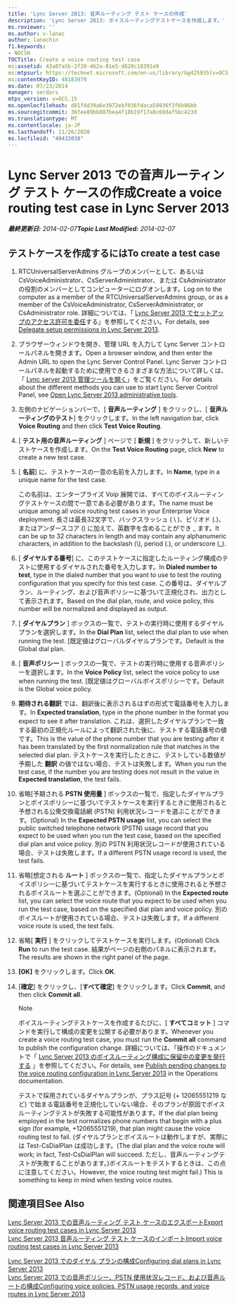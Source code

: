 ```yaml
---
title: 'Lync Server 2013: 音声ルーティング テスト ケースの作成'
description: 'Lync Server 2013: ボイスルーティングテストケースを作成します。'
ms.reviewer: ''
ms.author: v-lanac
author: lanachin
f1.keywords:
- NOCSH
TOCTitle: Create a voice routing test case
ms:assetid: 43a07a5b-2f20-462a-81e5-d628c18391e0
ms:mtpsurl: https://technet.microsoft.com/en-us/library/Gg425935(v=OCS.15)
ms:contentKeyID: 48183979
ms.date: 07/23/2014
manager: serdars
mtps_version: v=OCS.15
ms.openlocfilehash: d81f4d39a6e3972ebf036fdaca59936f3f6b86bb
ms.sourcegitcommit: 36fee89bb887bea4f18b19f17a8c69daf5bc423d
ms.translationtype: MT
ms.contentlocale: ja-JP
ms.lasthandoff: 11/26/2020
ms.locfileid: "49432038"
---
```

# <a name="create-a-voice-routing-test-case-in-lync-server-2013"></a><span data-ttu-id="48f81-103">Lync Server 2013 での音声ルーティング テスト ケースの作成</span><span class="sxs-lookup"><span data-stu-id="48f81-103">Create a voice routing test case in Lync Server 2013</span></span>

<div data-xmlns="http://www.w3.org/1999/xhtml">

<div class="topic" data-xmlns="http://www.w3.org/1999/xhtml" data-msxsl="urn:schemas-microsoft-com:xslt" data-cs="https://msdn.microsoft.com/">

<div data-asp="https://msdn2.microsoft.com/asp">



</div>

<div id="mainSection">

<div id="mainBody"><span data-ttu-id="48f81-104">

<span> </span></span><span class="sxs-lookup"><span data-stu-id="48f81-104">

<span> </span></span></span>

<span data-ttu-id="48f81-105">_**最終更新日:** 2014-02-07_</span><span class="sxs-lookup"><span data-stu-id="48f81-105">_**Topic Last Modified:** 2014-02-07_</span></span>

<div>

## <a name="to-create-a-test-case"></a><span data-ttu-id="48f81-106">テストケースを作成するには</span><span class="sxs-lookup"><span data-stu-id="48f81-106">To create a test case</span></span>

1.  <span data-ttu-id="48f81-107">RTCUniversalServerAdmins グループのメンバーとして、あるいは CsVoiceAdministrator、CsServerAdministrator、または CsAdministrator の役割のメンバーとしてコンピューターにログオンします。</span><span class="sxs-lookup"><span data-stu-id="48f81-107">Log on to the computer as a member of the RTCUniversalServerAdmins group, or as a member of the CsVoiceAdministrator, CsServerAdministrator, or CsAdministrator role.</span></span> <span data-ttu-id="48f81-108">詳細については、「 [Lync Server 2013 でセットアップのアクセス許可を委任](lync-server-2013-delegate-setup-permissions.md)する」を参照してください。</span><span class="sxs-lookup"><span data-stu-id="48f81-108">For details, see [Delegate setup permissions in Lync Server 2013](lync-server-2013-delegate-setup-permissions.md).</span></span>

2.  <span data-ttu-id="48f81-109">ブラウザーウィンドウを開き、管理 URL を入力して Lync Server コントロールパネルを開きます。</span><span class="sxs-lookup"><span data-stu-id="48f81-109">Open a browser window, and then enter the Admin URL to open the Lync Server Control Panel.</span></span> <span data-ttu-id="48f81-110">Lync Server コントロールパネルを起動するために使用できるさまざまな方法について詳しくは、「 [Lync server 2013 管理ツールを開く](lync-server-2013-open-lync-server-administrative-tools.md)」をご覧ください。</span><span class="sxs-lookup"><span data-stu-id="48f81-110">For details about the different methods you can use to start Lync Server Control Panel, see [Open Lync Server 2013 administrative tools](lync-server-2013-open-lync-server-administrative-tools.md).</span></span>

3.  <span data-ttu-id="48f81-111">左側のナビゲーションバーで、[ **音声ルーティング** ] をクリックし、[ **音声ルーティングのテスト**] をクリックします。</span><span class="sxs-lookup"><span data-stu-id="48f81-111">In the left navigation bar, click **Voice Routing** and then click **Test Voice Routing**.</span></span>

4.  <span data-ttu-id="48f81-112">[ **テスト用の音声ルーティング** ] ページで [ **新規** ] をクリックして、新しいテストケースを作成します。</span><span class="sxs-lookup"><span data-stu-id="48f81-112">On the **Test Voice Routing** page, click **New** to create a new test case.</span></span>

5.  <span data-ttu-id="48f81-113">[ **名前**] に、テストケースの一意の名前を入力します。</span><span class="sxs-lookup"><span data-stu-id="48f81-113">In **Name**, type in a unique name for the test case.</span></span>
    
    <span data-ttu-id="48f81-114">この名前は、エンタープライズ Voip 展開では、すべてのボイスルーティングテストケースの間で一意である必要があります。</span><span class="sxs-lookup"><span data-stu-id="48f81-114">The name must be unique among all voice routing test cases in your Enterprise Voice deployment.</span></span> <span data-ttu-id="48f81-115">長さは最長32文字で、バックスラッシュ ( \\ )、ピリオド (.)、またはアンダースコア () に加えて、英数字を含めることができ \_ ます。</span><span class="sxs-lookup"><span data-stu-id="48f81-115">It can be up to 32 characters in length and may contain any alphanumeric characters, in addition to the backslash (\\), period (.), or underscore (\_).</span></span>

6.  <span data-ttu-id="48f81-116">[ **ダイヤルする番号**] に、このテストケースに指定したルーティング構成のテストに使用するダイヤルされた番号を入力します。</span><span class="sxs-lookup"><span data-stu-id="48f81-116">In **Dialed number to test**, type in the dialed number that you want to use to test the routing configuration that you specify for this test case.</span></span> <span data-ttu-id="48f81-117">この番号は、ダイヤルプラン、ルーティング、および音声ポリシーに基づいて正規化され、出力として表示されます。</span><span class="sxs-lookup"><span data-stu-id="48f81-117">Based on the dial plan, route, and voice policy, this number will be normalized and displayed as output.</span></span>

7.  <span data-ttu-id="48f81-118">[ **ダイヤルプラン** ] ボックスの一覧で、テストの実行時に使用するダイヤルプランを選択します。</span><span class="sxs-lookup"><span data-stu-id="48f81-118">In the **Dial Plan** list, select the dial plan to use when running the test.</span></span> <span data-ttu-id="48f81-119">[既定値はグローバルダイヤルプランです。</span><span class="sxs-lookup"><span data-stu-id="48f81-119">Default is the Global dial plan.</span></span>

8.  <span data-ttu-id="48f81-120">[ **音声ポリシー** ] ボックスの一覧で、テストの実行時に使用する音声ポリシーを選択します。</span><span class="sxs-lookup"><span data-stu-id="48f81-120">In the **Voice Policy** list, select the voice policy to use when running the test.</span></span> <span data-ttu-id="48f81-121">[既定値はグローバルボイスポリシーです。</span><span class="sxs-lookup"><span data-stu-id="48f81-121">Default is the Global voice policy.</span></span>

9.  <span data-ttu-id="48f81-122">**期待される翻訳** では、翻訳後に表示されるはずの形式で電話番号を入力します。</span><span class="sxs-lookup"><span data-stu-id="48f81-122">In **Expected translation**, type in the phone number in the format you expect to see it after translation.</span></span> <span data-ttu-id="48f81-123">これは、選択したダイヤルプランで一致する最初の正規化ルールによって翻訳された後に、テストする電話番号の値です。</span><span class="sxs-lookup"><span data-stu-id="48f81-123">This is the value of the phone number that you are testing after it has been translated by the first normalization rule that matches in the selected dial plan.</span></span> <span data-ttu-id="48f81-124">テストケースを実行したときに、テストしている数値が予期した **翻訳** の値ではない場合、テストは失敗します。</span><span class="sxs-lookup"><span data-stu-id="48f81-124">When you run the test case, if the number you are testing does not result in the value in **Expected translation**, the test fails.</span></span>

10. <span data-ttu-id="48f81-125">省略[予期される **PSTN 使用量** ] ボックスの一覧で、指定したダイヤルプランとボイスポリシーに基づいてテストケースを実行するときに使用されると予想される公衆交換電話網 (PSTN) 利用状況レコードを選ぶことができます。</span><span class="sxs-lookup"><span data-stu-id="48f81-125">(Optional) In the **Expected PSTN usage** list, you can select the public switched telephone network (PSTN) usage record that you expect to be used when you run the test case, based on the specified dial plan and voice policy.</span></span> <span data-ttu-id="48f81-126">別の PSTN 利用状況レコードが使用されている場合、テストは失敗します。</span><span class="sxs-lookup"><span data-stu-id="48f81-126">If a different PSTN usage record is used, the test fails.</span></span>

11. <span data-ttu-id="48f81-127">省略[想定される **ルート** ] ボックスの一覧で、指定したダイヤルプランとボイスポリシーに基づいてテストケースを実行するときに使用されると予想されるボイスルートを選ぶことができます。</span><span class="sxs-lookup"><span data-stu-id="48f81-127">(Optional) In the **Expected route** list, you can select the voice route that you expect to be used when you run the test case, based on the specified dial plan and voice policy.</span></span> <span data-ttu-id="48f81-128">別のボイスルートが使用されている場合、テストは失敗します。</span><span class="sxs-lookup"><span data-stu-id="48f81-128">If a different voice route is used, the test fails.</span></span>

12. <span data-ttu-id="48f81-129">省略[ **実行** ] をクリックしてテストケースを実行します。</span><span class="sxs-lookup"><span data-stu-id="48f81-129">(Optional) Click **Run** to run the test case.</span></span> <span data-ttu-id="48f81-130">結果がページの右側のパネルに表示されます。</span><span class="sxs-lookup"><span data-stu-id="48f81-130">The results are shown in the right panel of the page.</span></span>

13. <span data-ttu-id="48f81-131">**[OK]** をクリックします。</span><span class="sxs-lookup"><span data-stu-id="48f81-131">Click **OK**.</span></span>

14. <span data-ttu-id="48f81-132">[**確定**] をクリックし、[**すべて確定**] をクリックします。</span><span class="sxs-lookup"><span data-stu-id="48f81-132">Click **Commit**, and then click **Commit all**.</span></span>
    
    <div>
    

    > [!NOTE]  
    > <span data-ttu-id="48f81-133">ボイスルーティングテストケースを作成するたびに、[ <STRONG>すべてコミット</STRONG> ] コマンドを実行して構成の変更を公開する必要があります。</span><span class="sxs-lookup"><span data-stu-id="48f81-133">Whenever you create a voice routing test case, you must run the <STRONG>Commit all</STRONG> command to publish the configuration change.</span></span> <span data-ttu-id="48f81-134">詳細については、「操作のドキュメントで「 <A href="lync-server-2013-publish-pending-changes-to-the-voice-routing-configuration.md">Lync Server 2013 のボイスルーティング構成に保留中の変更を発行する</A> 」を参照してください。</span><span class="sxs-lookup"><span data-stu-id="48f81-134">For details, see <A href="lync-server-2013-publish-pending-changes-to-the-voice-routing-configuration.md">Publish pending changes to the voice routing configuration in Lync Server 2013</A> in the Operations documentation.</span></span>

    
    </div>
    
    <span data-ttu-id="48f81-135">テストで採用されているダイヤルプランが、プラス記号 (+ 12065551219 など) で始まる電話番号を正規化していない場合、そのプランが原因でボイスルーティングテストが失敗する可能性があります。</span><span class="sxs-lookup"><span data-stu-id="48f81-135">If the dial plan being employed in the test normalizes phone numbers that begin with a plus sign (for example, +12065551219), that plan might cause the voice routing test to fail.</span></span> <span data-ttu-id="48f81-136">(ダイヤルプランとボイスルートは動作しますが、実際には Test-CsDialPlan は成功します。</span><span class="sxs-lookup"><span data-stu-id="48f81-136">(The dial plan and the voice route will work; in fact, Test-CsDialPlan will succeed.</span></span> <span data-ttu-id="48f81-137">ただし、音声ルーティングテストが失敗することがあります。)ボイスルートをテストするときは、この点に注意してください。</span><span class="sxs-lookup"><span data-stu-id="48f81-137">However, the voice routing test might fail.) This is something to keep in mind when testing voice routes.</span></span>

</div>

<div>

## <a name="see-also"></a><span data-ttu-id="48f81-138">関連項目</span><span class="sxs-lookup"><span data-stu-id="48f81-138">See Also</span></span>


[<span data-ttu-id="48f81-139">Lync Server 2013 での音声ルーティング テスト ケースのエクスポート</span><span class="sxs-lookup"><span data-stu-id="48f81-139">Export voice routing test cases in Lync Server 2013</span></span>](lync-server-2013-export-voice-routing-test-cases.md)  
[<span data-ttu-id="48f81-140">Lync Server 2013 音声ルーティング テスト ケースのインポート</span><span class="sxs-lookup"><span data-stu-id="48f81-140">Import voice routing test cases in Lync Server 2013</span></span>](lync-server-2013-import-voice-routing-test-cases.md)  


[<span data-ttu-id="48f81-141">Lync Server 2013 でのダイヤル プランの構成</span><span class="sxs-lookup"><span data-stu-id="48f81-141">Configuring dial plans in Lync Server 2013</span></span>](lync-server-2013-configuring-dial-plans.md)  
[<span data-ttu-id="48f81-142">Lync Server 2013 での音声ポリシー、PSTN 使用状況レコード、および音声ルートの構成</span><span class="sxs-lookup"><span data-stu-id="48f81-142">Configuring voice policies, PSTN usage records, and voice routes in Lync Server 2013</span></span>](lync-server-2013-configuring-voice-policies-pstn-usage-records-and-voice-routes.md)  
  

<span data-ttu-id="48f81-143"></div>

</div>

<span> </span>

</div>

</div>

</span><span class="sxs-lookup"><span data-stu-id="48f81-143"></div>

</div>

<span> </span>

</div>

</div>

</span></span></div>

